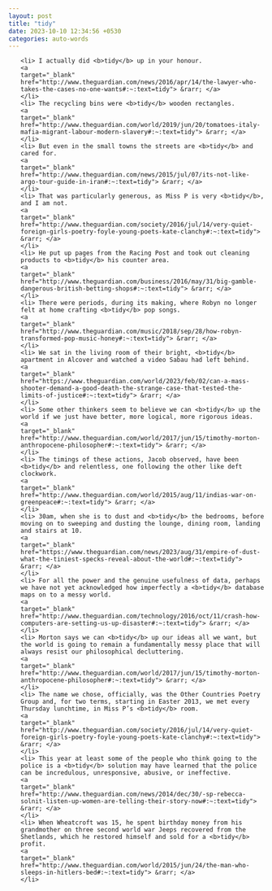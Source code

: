 ```yaml
---
layout: post
title: "tidy"
date: 2023-10-10 12:34:56 +0530
categories: auto-words
---
```

<ol>

    <li> I actually did <b>tidy</b> up in your honour.
    <a 
    target="_blank" 
    href="http://www.theguardian.com/news/2016/apr/14/the-lawyer-who-takes-the-cases-no-one-wants#:~:text=tidy"> &rarr; </a>
    </li>
    <li> The recycling bins were <b>tidy</b> wooden rectangles.
    <a 
    target="_blank" 
    href="http://www.theguardian.com/world/2019/jun/20/tomatoes-italy-mafia-migrant-labour-modern-slavery#:~:text=tidy"> &rarr; </a>
    </li>
    <li> But even in the small towns the streets are <b>tidy</b> and cared for.
    <a 
    target="_blank" 
    href="http://www.theguardian.com/news/2015/jul/07/its-not-like-argo-tour-guide-in-iran#:~:text=tidy"> &rarr; </a>
    </li>
    <li> That was particularly generous, as Miss P is very <b>tidy</b>, and I am not.
    <a 
    target="_blank" 
    href="http://www.theguardian.com/society/2016/jul/14/very-quiet-foreign-girls-poetry-foyle-young-poets-kate-clanchy#:~:text=tidy"> &rarr; </a>
    </li>
    <li> He put up pages from the Racing Post and took out cleaning products to <b>tidy</b> his counter area.
    <a 
    target="_blank" 
    href="http://www.theguardian.com/business/2016/may/31/big-gamble-dangerous-british-betting-shops#:~:text=tidy"> &rarr; </a>
    </li>
    <li> There were periods, during its making, where Robyn no longer felt at home crafting <b>tidy</b> pop songs.
    <a 
    target="_blank" 
    href="http://www.theguardian.com/music/2018/sep/28/how-robyn-transformed-pop-music-honey#:~:text=tidy"> &rarr; </a>
    </li>
    <li> We sat in the living room of their bright, <b>tidy</b> apartment in Alcover and watched a video Sabau had left behind.
    <a 
    target="_blank" 
    href="https://www.theguardian.com/world/2023/feb/02/can-a-mass-shooter-demand-a-good-death-the-strange-case-that-tested-the-limits-of-justice#:~:text=tidy"> &rarr; </a>
    </li>
    <li> Some other thinkers seem to believe we can <b>tidy</b> up the world if we just have better, more logical, more rigorous ideas.
    <a 
    target="_blank" 
    href="http://www.theguardian.com/world/2017/jun/15/timothy-morton-anthropocene-philosopher#:~:text=tidy"> &rarr; </a>
    </li>
    <li> The timings of these actions, Jacob observed, have been <b>tidy</b> and relentless, one following the other like deft clockwork.
    <a 
    target="_blank" 
    href="http://www.theguardian.com/world/2015/aug/11/indias-war-on-greenpeace#:~:text=tidy"> &rarr; </a>
    </li>
    <li> 30am, when she is to dust and <b>tidy</b> the bedrooms, before moving on to sweeping and dusting the lounge, dining room, landing and stairs at 10.
    <a 
    target="_blank" 
    href="https://www.theguardian.com/news/2023/aug/31/empire-of-dust-what-the-tiniest-specks-reveal-about-the-world#:~:text=tidy"> &rarr; </a>
    </li>
    <li> For all the power and the genuine usefulness of data, perhaps we have not yet acknowledged how imperfectly a <b>tidy</b> database maps on to a messy world.
    <a 
    target="_blank" 
    href="http://www.theguardian.com/technology/2016/oct/11/crash-how-computers-are-setting-us-up-disaster#:~:text=tidy"> &rarr; </a>
    </li>
    <li> Morton says we can <b>tidy</b> up our ideas all we want, but the world is going to remain a fundamentally messy place that will always resist our philosophical decluttering.
    <a 
    target="_blank" 
    href="http://www.theguardian.com/world/2017/jun/15/timothy-morton-anthropocene-philosopher#:~:text=tidy"> &rarr; </a>
    </li>
    <li> The name we chose, officially, was the Other Countries Poetry Group and, for two terms, starting in Easter 2013, we met every Thursday lunchtime, in Miss P’s <b>tidy</b> room.
    <a 
    target="_blank" 
    href="http://www.theguardian.com/society/2016/jul/14/very-quiet-foreign-girls-poetry-foyle-young-poets-kate-clanchy#:~:text=tidy"> &rarr; </a>
    </li>
    <li> This year at least some of the people who think going to the police is a <b>tidy</b> solution may have learned that the police can be incredulous, unresponsive, abusive, or ineffective.
    <a 
    target="_blank" 
    href="http://www.theguardian.com/news/2014/dec/30/-sp-rebecca-solnit-listen-up-women-are-telling-their-story-now#:~:text=tidy"> &rarr; </a>
    </li>
    <li> When Wheatcroft was 15, he spent birthday money from his grandmother on three second world war Jeeps recovered from the Shetlands, which he restored himself and sold for a <b>tidy</b> profit.
    <a 
    target="_blank" 
    href="http://www.theguardian.com/world/2015/jun/24/the-man-who-sleeps-in-hitlers-bed#:~:text=tidy"> &rarr; </a>
    </li>